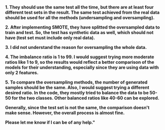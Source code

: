 **1. They should use the same test all the time, but there are at least four different test sets in the result. The same test achieved from the real data should be used for all the methods (undersampling and oversampling).**

**2. After implementing SMOTE, they have splitted the oversampled data to train and test. So, the test has synthetic data as well, which should not have (test set must include only real data).**

**3. I did not understand the reason for oversampling the whole data.**

**4. The imbalance ratio is 1 to 99. I would suggest trying more moderate ratios like 1 to 9, so the results would reflect a better comparison of the models for their understanding, especially since they are using data with only 2 features.**

**5. To compare the oversampling methods, the number of generated samples should be the same. Also, I would suggest trying a different desired ratio. In the code, they mostly tried to balance the data to be 50-50 for the two classes. Other balanced ratios like 40-60 can be explored.**

**Generally, since the test set is not the same, the comparison doesn't make sense. However, the overall process is almost fine.**

**Please let me know if I can be of any help."**